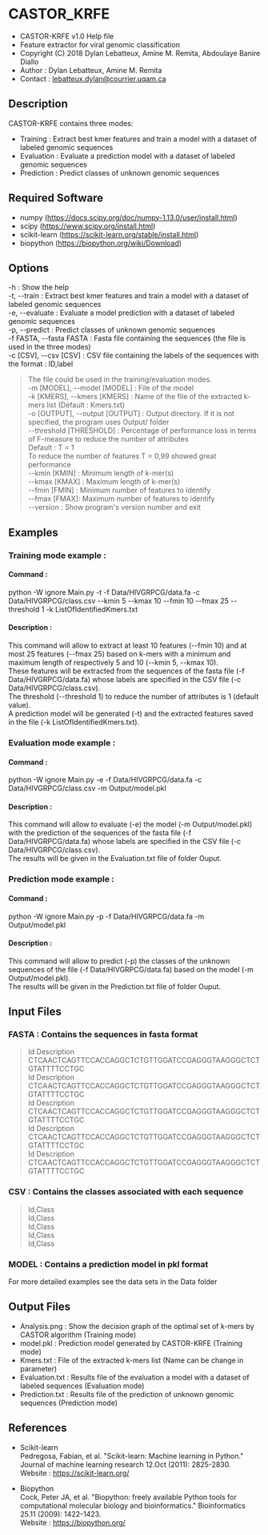 # CASTOR_KRFE

* CASTOR-KRFE v1.0 Help file		  
* Feature extractor for viral genomic classification                               
* Copyright (C) 2018  Dylan Lebatteux, Amine M. Remita, Abdoulaye Banire Diallo    
* Author : Dylan Lebatteux, Amine M. Remita											
* Contact : lebatteux.dylan@courrier.uqam.ca


## Description 

CASTOR-KRFE contains three modes:								      
- Training : Extract best kmer features and train a model with a dataset of labeled genomic sequences  
- Evaluation : Evaluate a prediction model with a dataset of labeled genomic sequences                 
- Prediction : Predict classes of unknown genomic sequences                                             


## Required Software

- numpy (https://docs.scipy.org/doc/numpy-1.13.0/user/install.html) 
- scipy (https://www.scipy.org/install.html)                        
- scikit-learn  (https://scikit-learn.org/stable/install.html)      
- biopython (https://biopython.org/wiki/Download)                   


## Options

-h : Show the help <br/>
-t, --train : Extract best kmer features and train a model with a dataset of labeled genomic sequences <br/>
-e, --evaluate : Evaluate a model prediction with a dataset of labeled genomic sequences <br/>
-p, --predict : Predict classes of unknown genomic sequences <br/>
-f FASTA, --fasta FASTA : Fasta file containing the sequences (the file is used in the three modes) <br/>
-c [CSV], --csv [CSV] : CSV file containing the labels of the sequences with the format : ID,label <br/>
> The file could be used in the training/evaluation modes.                                       
-m [MODEL], --model [MODEL] : File of the model <br/>
-k [KMERS], --kmers [KMERS] : Name of the file of the extracted k-mers list (Défault : Kmers.txt) <br/>
-o [OUTPUT], --output [OUTPUT] : Output directory. If it is not specified, the program uses Output/ folder <br/>
--threshold [THRESHOLD] : Percentage of performance loss in terms of F-measure to reduce the number of attributes <br/>
> Default : T = 1 <br/>
> To reduce the number of features T = 0,99 showed great performance <br/>
--kmin [KMIN] : Minimum length of k-mer(s) <br/>
--kmax [KMAX] : Maximum length of k-mer(s) <br/>
--fmin [FMIN] : Minimum number of features to identify <br/>
--fmax [FMAX]: Maximum number of features to identify <br/>
--version : Show program's version number and exit


## Examples
					
### Training mode example :

#### Command : <br/>
python -W ignore Main.py -t -f Data/HIVGRPCG/data.fa -c Data/HIVGRPCG/class.csv --kmin 5 --kmax 10 --fmin 10 --fmax 25 --threshold 1 -k ListOfIdentifiedKmers.txt

#### Description : <br/>
This command will allow to extract at least 10 features (--fmin 10) and at most 25 features (--fmax 25) based on k-mers with a minimum and maximum length of respectively 5 and 10 (--kmin 5, --kmax 10). <br/>
These features will be extracted from the sequences of the fasta file (-f Data/HIVGRPCG/data.fa) whose labels are specified in the CSV file (-c Data/HIVGRPCG/class.csv). <br/>
The threshold (--threshold 1) to reduce the number of attributes is 1 (default value). <br/>
A prediction model will be generated (-t) and the extracted features saved in the file (-k ListOfIdentifiedKmers.txt).

### Evaluation mode example :

#### Command : <br/>
python -W ignore Main.py -e -f Data/HIVGRPCG/data.fa -c Data/HIVGRPCG/class.csv -m Output/model.pkl 			

#### Description : <br/>
This command will allow to evaluate (-e) the model (-m Output/model.pkl) with the prediction of the sequences of the fasta file (-f Data/HIVGRPCG/data.fa) whose labels are specified in the CSV file (-c Data/HIVGRPCG/class.csv). <br/>
The results will be given in the Evaluation.txt file of folder Ouput.

### Prediction  mode example :

#### Command : <br/>
python -W ignore Main.py -p -f Data/HIVGRPCG/data.fa -m Output/model.pkl

#### Description : <br/>
This command will allow to predict (-p) the classes of the unknown sequences of the file (-f Data/HIVGRPCG/data.fa) based on the model (-m Output/model.pkl). <br/>
The results will be given in the Prediction.txt file of folder Ouput.


## Input Files

### FASTA : Contains the sequences in fasta format <br/>

>Id Description <br/>
CTCAACTCAGTTCCACCAGGCTCTGTTGGATCCGAGGGTAAGGGCTCTGTATTTTCCTGC <br/>
>Id Description <br/>
CTCAACTCAGTTCCACCAGGCTCTGTTGGATCCGAGGGTAAGGGCTCTGTATTTTCCTGC <br/>
>Id Description <br/>
CTCAACTCAGTTCCACCAGGCTCTGTTGGATCCGAGGGTAAGGGCTCTGTATTTTCCTGC <br/>
>Id Description <br/>
CTCAACTCAGTTCCACCAGGCTCTGTTGGATCCGAGGGTAAGGGCTCTGTATTTTCCTGC <br/>
>Id Description <br/>
CTCAACTCAGTTCCACCAGGCTCTGTTGGATCCGAGGGTAAGGGCTCTGTATTTTCCTGC <br/>

### CSV :  Contains the classes associated with each sequence					 

>Id,Class <br/>
>Id,Class <br/>
>Id,Class <br/>
>Id,Class <br/>
>Id,Class <br/>

### MODEL : Contains a prediction model in pkl format							 

For more detailed examples see the data sets in the Data folder        


## Output Files

- Analysis.png : Show the decision graph of the optimal set of k-mers by CASTOR algorithm (Training mode) <br/>
- model.pkl : Prediction model generated by CASTOR-KRFE (Training mode) <br/>
- Kmers.txt : File of the extracted k-mers list (Name can be change in parameter) <br/>
- Evaluation.txt : Results file of the evaluation a model with a dataset of labeled sequences (Evaluation mode) <br/>
- Prediction.txt : Results file of the prediction of unknown genomic sequences (Prediction mode) <br/>	


## References

* Scikit-learn                                                                                                              
Pedregosa, Fabian, et al. "Scikit-learn: Machine learning in Python."                                                     
Journal of machine learning research 12.Oct (2011): 2825-2830.                                                            
Website : https://scikit-learn.org/                                                                                       
                                                                                                                          
* Biopython                                                                                                                 
Cock, Peter JA, et al. "Biopython: freely available Python tools for computational molecular biology and bioinformatics." 
Bioinformatics 25.11 (2009): 1422-1423.                                                                                   
Website : https://biopython.org/                                                                                          
